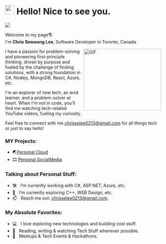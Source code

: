 # <img src="https://emojis.slackmojis.com/emojis/images/1531849430/4246/blob-sunglasses.gif?1531849430" width="30"/> Hello! Nice to see you.
![](https://komarev.com/ghpvc/?username=your-github-username&color=blueviolet)
<p>Welcome to my page🌎 </br> I'm <b>Chris Sewoong Lee</b>, Software Developer in Toronto, Canada</b>.</p>

<img align="right" alt="GIF" src="https://github.com/abhisheknaiidu/abhisheknaiidu/blob/master/code.gif?raw=true" width="250" height="200" />

I have a passion for problem-solving and pioneering first-principle thinking, driven by purpose and fueled by the challenge of finding solutions, with a strong foundation in C#, Nodejs, MongoDB, React, Azure, etc. 

I'm an explorer of new tech, an avid learner, and a problem-solver at heart. When I'm not in code, you'll find me watching tech-related YouTube videos, fueling my curiosity.

Feel free to connect with me chrisselee0213@gmail.com for all things tech or just to say hello!

### MY Projects:

- 🌏[Personal Cloud](https://github.com/luthentic/FileSharingWeb)
- 🎞️ [Perosnal SocialMedia](https://github.com/luthentic/MVCmongle)

### Talking about Personal Stuff:

- 🛠 &nbsp; I’m currently working with C#, ASP.NET, Azure, etc.
- 🚀 &nbsp; I’m currently exploring C++, WEB Design, etc.
- 📫 &nbsp; Reach me out: chrisselee0213@gmail.com.

### My Absolute Favorites:

- 💻 &nbsp; I love exploring new technologies and building cool stuff.
- 📰 &nbsp; Reading, writing & watching Tech Stuff whenever possible.
- 🍕 &nbsp; Meetups & Tech Events & Hackathons.





